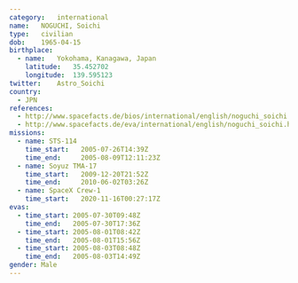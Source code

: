 ```yaml
---
category:	international
name:	NOGUCHI, Soichi
type:	civilian
dob:	1965-04-15
birthplace:
  - name:	Yokohama, Kanagawa, Japan
    latitude:	35.452702
    longitude:	139.595123
twitter:	Astro_Soichi
country:
  - JPN
references:
  - http://www.spacefacts.de/bios/international/english/noguchi_soichi.htm
  - http://www.spacefacts.de/eva/international/english/noguchi_soichi.htm
missions:
  - name: STS-114
    time_start:   2005-07-26T14:39Z
    time_end:     2005-08-09T12:11:23Z
  - name: Soyuz TMA-17
    time_start:   2009-12-20T21:52Z
    time_end:     2010-06-02T03:26Z
  - name: SpaceX Crew-1
    time_start:   2020-11-16T00:27:17Z
evas:
  - time_start: 2005-07-30T09:48Z
    time_end:   2005-07-30T17:36Z
  - time_start: 2005-08-01T08:42Z
    time_end:   2005-08-01T15:56Z
  - time_start: 2005-08-03T08:48Z
    time_end:   2005-08-03T14:49Z
gender:	Male
---
```

